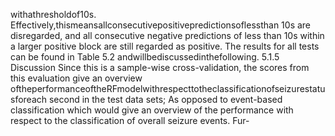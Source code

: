 withathresholdof10s. Effectively,thismeansallconsecutivepositivepredictionsoflessthan
10s are disregarded, and all consecutive negative predictions of less than 10s within a larger
positive block are still regarded as positive. The results for all tests can be found in Table 5.2
andwillbediscussedinthefollowing.
5.1.5 Discussion
Since this is a sample-wise cross-validation, the scores from this evaluation give an overview
oftheperformanceoftheRFmodelwithrespecttotheclassificationofseizurestatusforeach
second in the test data sets; As opposed to event-based classification which would give an
overview of the performance with respect to the classification of overall seizure events. Fur-